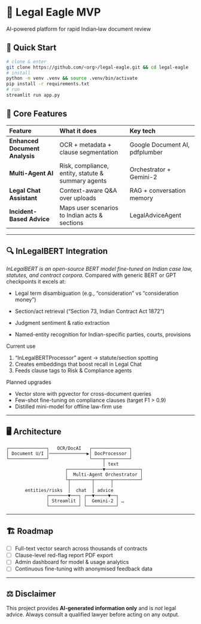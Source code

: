 # 🦅 Legal Eagle MVP

AI-powered platform for rapid Indian‐law document review

## 🚀 Quick Start

```bash
# clone & enter
git clone https://github.com/<org>/legal-eagle.git && cd legal-eagle
# install
python -m venv .venv && source .venv/bin/activate
pip install -r requirements.txt
# run
streamlit run app.py
```


## 🧩 Core Features

| Feature | What it does | Key tech |
| :-- | :-- | :-- |
| **Enhanced Document Analysis** | OCR + metadata + clause segmentation | Google Document AI, pdfplumber |
| **Multi-Agent AI** | Risk, compliance, entity, statute \& summary agents | Orchestrator + Gemini-2 |
| **Legal Chat Assistant** | Context-aware Q\&A over uploads | RAG + conversation memory |
| **Incident-Based Advice** | Maps user scenarios to Indian acts \& sections | LegalAdviceAgent |


***

## 🔍 InLegalBERT Integration

*InLegalBERT is an open-source BERT model fine-tuned on Indian case law, statutes, and contract corpora.*
Compared with generic BERT or GPT checkpoints it excels at:

- Legal term disambiguation (e.g., “consideration” vs “consideration money”)

- Section/act retrieval (“Section 73, Indian Contract Act 1872”)

- Judgment sentiment & ratio extraction

- Named-entity recognition for Indian-specific parties, courts, provisions

Current use

1. “InLegalBERTProcessor” agent → statute/section spotting
2. Creates embeddings that boost recall in Legal Chat
3. Feeds clause tags to Risk \& Compliance agents

Planned upgrades

- Vector store with pgvector for cross-document queries
- Few-shot fine-tuning on compliance clauses (target F1 > 0.9)
- Distilled mini-model for offline law-firm use



***

## 🖥️ Architecture

```
┌──────────────┐   OCR/DocAI   ┌──────────────┐
│ Document U/I │──────────────▶│ DocProcessor │
└──────────────┘               └────┬─────────┘
                                    │ text
                      ┌─────────────▼─────────────┐
                      │  Multi-Agent Orchestrator │
                      └┬────────┬──────┬──────────┘
                       │        │      │
       entities/risks  │  chat  │ advice
               ┌───────▼───┐ ┌──▼─────▼──┐
               │ Streamlit │ │  Gemini-2 │ …
               └───────────┘ └───────────┘
```


***

## 🏗️ Roadmap

- [ ] Full-text vector search across thousands of contracts
- [ ] Clause-level red-flag report PDF export
- [ ] Admin dashboard for model \& usage analytics
- [ ] Continuous fine-tuning with anonymised feedback data

***

## ⚖️ Disclaimer

This project provides **AI-generated information only** and is *not* legal advice.
Always consult a qualified lawyer before acting on any output.